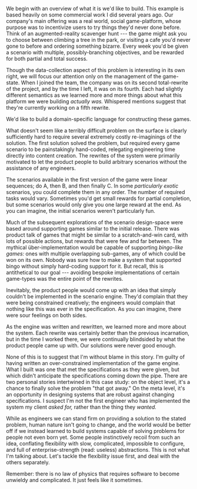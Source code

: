 

We begin with an overview of what it is we'd like to build. This example is
based heavily on some commercial work I did several years ago. Our company's
main offering was a real world, social game-platform, whose purpose was to
incentivize users to try things they'd never done before. Think of an
augmented-reality scavenger hunt --- the game might ask you to choose between
climbing a tree in the park, or visiting a cafe you'd never gone to before and
ordering something bizarre. Every week you'd be given a scenario with multiple,
possibly-branching objectives, and be rewarded for both partial and total
success.

Though the data-collection aspect of this problem is interesting in its own
right, we will focus our attention only on the management of the game-state.
When I joined the team, the company was on its second total-rewrite of the
project, and by the time I left, it was on its fourth. Each had slightly
different semantics as we learned more and more things about what this platform
we were building *actually was.* Whispered mentions suggest that they're
currently working on a fifth rewrite.

We'd like to build a domain-specific language for constructing these games.

What doesn't seem like a terribly difficult problem on the surface is clearly
sufficiently hard to require several extremely costly re-imaginings of the
solution. The first solution solved the problem, but required every game
scenario to be painstakingly hand-coded, relegating engineering time directly
into content creation. The rewrites of the system were primarily motivated to
let the product people to build arbitrary scenarios without the assistance of
any engineers.

The scenarios available in the first version of the game were linear sequences;
do A, then B, and then finally C. In some *particularly exotic* scenarios, you
could complete them in any order. The number of required tasks would vary.
Sometimes you'd get small rewards for partial completion, but some scenarios
would only give you one large reward at the end. As you can imagine, the
initial scenarios weren't particularly fun.

Much of the subsequent explorations of the scenario design-space were based
around supporting games similar to the initial release. There was product talk
of games that might be similar to a scratch-and-win card, with lots of possible
actions, but rewards that were few and far between. The mythical
über-implementation would be capable of supporting *bingo-like games:* ones with
multiple overlapping sub-games, any of which could be won on its own. Nobody was
sure how to make a system that supported bingo without simply hard-coding
support for it. But recall, this is antithetical to our goal --- avoiding
bespoke implementations of certain game-types was the entire point of the
rewrites.

Inevitably, the product people would come up with an idea that simply couldn't
be implemented in the scenario engine. They'd complain that they were being
constrained creatively; the engineers would complain that nothing like this was
ever in the specification. As you can imagine, there were sour feelings on both
sides.

As the engine was written and rewritten, we learned more and more about the
system. Each rewrite was certainly better than the previous incarnation, but in
the time I worked there, we were continually blindsided by what the product
people came up with. Our solutions were never good enough.


None of this is to suggest that I'm without blame in this story. I'm guilty of
having written an over-constrained implementation of the game engine. What I
built was one that met the specifications as they were given, but which didn't
anticipate the specifications coming down the pipe. There are two personal
stories intertwined in this case study: on the object level, it's a chance to
finally solve the problem "that got away." On the meta level, it's an
opportunity in designing systems that are robust against changing
specifications. I suspect I'm not the first engineer who has implemented the
system my client *asked for,* rather than the thing they *wanted.*

While as engineers we can stand firm on providing a solution to the stated
problem, human nature isn't going to change, and the world would be better off
if we instead learned to build systems capable of solving problems for people
not even born yet. Some people instinctively recoil from such an idea,
conflating flexibility with slow, complicated, impossible to configure, and full
of enterprise-strength (read: useless) abstractions. This is not what I'm
talking about. Let's tackle the flexibility issue first, and deal with the
others separately.

Remember: there is no law of physics that requires software to become unwieldy
and complicated. It just feels like it sometimes.
